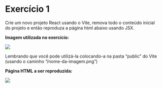 # Exercício 1
Crie um novo projeto React usando o Vite, remova todo o conteúdo inicial do projeto e então reproduza a página html abaixo usando JSX.

**Imagem utilizada no exercício:**

<img src="https://onebitcode.notion.site/image/https%3A%2F%2Fs3-us-west-2.amazonaws.com%2Fsecure.notion-static.com%2Fea7d49f7-85ff-4dc5-96bf-7101fd3e1565%2Freact.png?table=block&id=8bc24587-6336-4b7b-9fe0-1a5d63bccbc8&spaceId=6e5271d8-2f68-42f5-aa75-5978bbff47fa&width=270&userId=&cache=v2">

Lembrando que você pode utilizá-la colocando-a na pasta “public” do Vite
(usando o caminho “/nome-da-imagem.png”)

**Página HTML a ser reproduzida:**

<img src="https://onebitcode.notion.site/image/https%3A%2F%2Fs3-us-west-2.amazonaws.com%2Fsecure.notion-static.com%2Fb90fa068-643a-40a0-9f2d-79b8fca2e22a%2Fscreenshot-exercicio-1.png?table=block&id=b8e84d8c-96ec-4eca-bb38-c64e8e39c4d2&spaceId=6e5271d8-2f68-42f5-aa75-5978bbff47fa&width=1420&userId=&cache=v2">